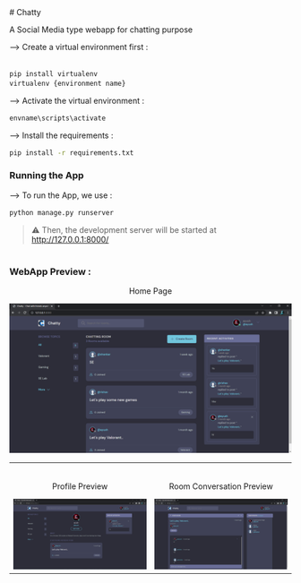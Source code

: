 <div>
# Chatty

A Social Media type webapp for chatting purpose

</div>

--> Create a virtual environment first :

```bash

pip install virtualenv
virtualenv {environment name}

```

--> Activate the virtual environment :

```bash
envname\scripts\activate

```

--> Install the requirements :

```bash
pip install -r requirements.txt

```

### Running the App

--> To run the App, we use :

```bash
python manage.py runserver

```

> ⚠ Then, the development server will be started at http://127.0.0.1:8000/

#

### WebApp Preview :

<div>
<p align="center">
     Home Page
</p>

<img src = "images/home_page.png">

</div>

<table width="100%"> 
<tr>
<td width="50%">      
&nbsp; 
<br>
<p align="center">
    Profile Preview
</p>
<img src="images/profile_page.png">
</td> 
<td width="50%">
<br>
<p align="center">
  Room Conversation Preview
</p>
<img src="images/room_page.png">  
</td>
</table>
